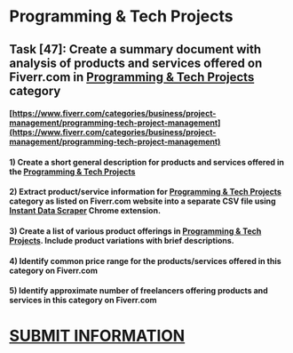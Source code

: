 # Programming & Tech Projects
## Task [47]: Create a summary document with analysis of products and services offered on Fiverr.com in [Programming & Tech Projects](https://www.fiverr.com/categories/business/project-management/programming-tech-project-management) category
#### [https://www.fiverr.com/categories/business/project-management/programming-tech-project-management](https://www.fiverr.com/categories/business/project-management/programming-tech-project-management)
#### 1) Create a short general description for products and services offered in the [Programming & Tech Projects](https://www.fiverr.com/categories/business/project-management/programming-tech-project-management)
#### 2) Extract product/service information for [Programming & Tech Projects](https://www.fiverr.com/categories/business/project-management/programming-tech-project-management) category as listed on Fiverr.com website into a separate CSV file using [Instant Data Scraper](https://chrome.google.com/webstore/detail/instant-data-scraper/ofaokhiedipichpaobibbnahnkdoiiah) Chrome extension.
#### 3) Create a list of various product offerings in [Programming & Tech Projects](https://www.fiverr.com/categories/business/project-management/programming-tech-project-management). Include product variations with brief descriptions.
#### 4) Identify common price range for the products/services offered in this category on Fiverr.com
#### 5) Identify approximate number of freelancers offering products and services in this category on Fiverr.com

# [SUBMIT INFORMATION](https://forms.office.com/r/8AEKjkLxKG)
